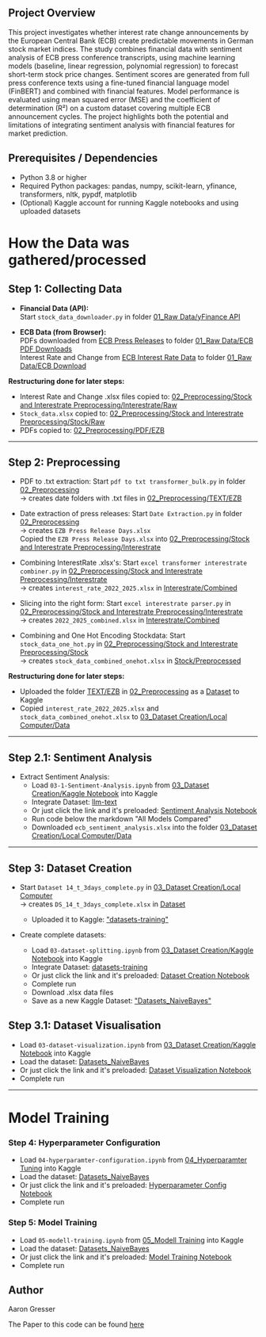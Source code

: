 ## Project Overview

This project investigates whether interest rate change announcements by the European Central Bank (ECB) create predictable movements in German stock market indices. The study combines financial data with sentiment analysis of ECB press conference transcripts, using machine learning models (baseline, linear regression, polynomial regression) to forecast short-term stock price changes. Sentiment scores are generated from full press conference texts using a fine-tuned financial language model (FinBERT) and combined with financial features. Model performance is evaluated using mean squared error (MSE) and the coefficient of determination (R²) on a custom dataset covering multiple ECB announcement cycles. The project highlights both the potential and limitations of integrating sentiment analysis with financial features for market prediction.

## Prerequisites / Dependencies

- Python 3.8 or higher
- Required Python packages:
    pandas, numpy, scikit-learn, yfinance, transformers, nltk, pypdf, matplotlib
- (Optional) Kaggle account for running Kaggle notebooks and using uploaded datasets







# How the Data was gathered/processed

## Step 1: Collecting Data

- **Financial Data (API):**  
  Start `stock_data_downloader.py` in folder [01_Raw Data/yFinance API](01_Raw%20Data/yFinance%20API)

- **ECB Data (from Browser):**  
  PDFs downloaded from [ECB Press Releases](https://www.ecb.europa.eu/press/govcdec/mopo/html/index.en.html) to folder [01_Raw Data/ECB PDF Downloads](01_Raw%20Data/ECB%20PDF%20Downloads)  
  Interest Rate and Change from [ECB Interest Rate Data](https://data.ecb.europa.eu/data/datasets/FM/FM.B.U2.EUR.4F.KR.DFR.LEV) to folder [01_Raw Data/ECB Download](01_Raw%20Data/ECB%20Download)


**Restructuring done for later steps:**  
- Interest Rate and Change .xlsx files copied to: [02_Preprocessing/Stock and Interestrate Preprocessing/Interestrate/Raw](02_Preprocessing/Stock%20and%20Interestrate%20Preprocessing/Interestrate/Raw)  
- `Stock_data.xlsx` copied to: [02_Preprocessing/Stock and Interestrate Preprocessing/Stock/Raw](02_Preprocessing/Stock%20and%20Interestrate%20Preprocessing/Stock/Raw)  
- PDFs copied to: [02_Preprocessing/PDF/EZB](02_Preprocessing/PDF/EZB)

---

## Step 2: Preprocessing

- PDF to .txt extraction: Start `pdf to txt transformer_bulk.py` in folder [02_Preprocessing](02_Preprocessing)  
  -> creates  date folders with .txt files in [02_Preprocessing/TEXT/EZB](02_Preprocessing/TEXT/EZB)

- Date extraction of press releases: Start `Date Extraction.py` in folder [02_Preprocessing](02_Preprocessing)  
  -> creates  `EZB Press Release Days.xlsx`  
  Copied the `EZB Press Release Days.xlsx` into [02_Preprocessing/Stock and Interestrate Preprocessing/Interestrate](02_Preprocessing/Stock%20and%20Interestrate%20Preprocessing/Interestrate)

- Combining InterestRate .xlsx's: Start `excel transformer interestrate combiner.py` in [02_Preprocessing/Stock and Interestrate Preprocessing/Interestrate](02_Preprocessing/Stock%20and%20Interestrate%20Preprocessing/Interestrate)  
  -> creates  `interest_rate_2022_2025.xlsx` in [Interestrate/Combined](02_Preprocessing/Stock%20and%20Interestrate%20Preprocessing/Interestrate/Combined)

- Slicing into the right form: Start `excel interestrate parser.py` in [02_Preprocessing/Stock and Interestrate Preprocessing/Interestrate](02_Preprocessing/Stock%20and%20Interestrate%20Preprocessing/Interestrate)  
  -> creates  `2022_2025_combined.xlsx` in [Interestrate/Combined](02_Preprocessing/Stock%20and%20Interestrate%20Preprocessing/Interestrate/Combined)

- Combining and One Hot Encoding Stockdata: Start `stock_data_one_hot.py` in [02_Preprocessing/Stock and Interestrate Preprocessing/Stock](02_Preprocessing/Stock%20and%20Interestrate%20Preprocessing/Stock)  
  -> creates  `stock_data_combined_onehot.xlsx` in [Stock/Preprocessed](02_Preprocessing/Stock%20and%20Interestrate%20Preprocessing/Stock/Preprocessed)


**Restructuring done for later steps:**  
- Uploaded the folder [TEXT/EZB](02_Preprocessing/TEXT/EZB) in [02_Preprocessing](02_Preprocessing) as a [Dataset](https://kaggle.com/datasets/7c259f2a2bfe3bc39138ff3856969397cd09f498515434bb2459e8b512711e2c) to Kaggle
- Copied `interest_rate_2022_2025.xlsx` and `stock_data_combined_onehot.xlsx` to [03_Dataset Creation/Local Computer/Data](03_Dataset%20Creation/Local%20Computer/Data)

---

## Step 2.1: Sentiment Analysis

- Extract Sentiment Analysis:
  - Load `03-1-Sentiment-Analysis.ipynb` from [03_Dataset Creation/Kaggle Notebook](03_Dataset%20Creation/Kaggle%20Notebook) into Kaggle  
  - Integrate Dataset: [llm-text](https://kaggle.com/datasets/7c259f2a2bfe3bc39138ff3856969397cd09f498515434bb2459e8b512711e2c)  
  - Or just click the link and it's preloaded: [Sentiment Analysis Notebook](https://www.kaggle.com/code/aarongresser/03-1-sentiment-analysis)  
  - Run code below the markdown "All Models Compared"  
  - Downloaded `ecb_sentiment_analysis.xlsx` into the folder [03_Dataset Creation/Local Computer/Data](03_Dataset%20Creation/Local%20Computer/Data)

---

## Step 3: Dataset Creation

- Start `Dataset 14_t_3days_complete.py` in [03_Dataset Creation/Local Computer](03_Dataset%20Creation/Local%20Computer)  
  -> creates  `DS_14_t_3days_complete.xlsx` in [Dataset](03_Dataset%20Creation/Local%20Computer/Dataset)  
  - Uploaded it to Kaggle: ["datasets-training"](https://kaggle.com/datasets/c2a9858f6f6f4277ca02bb2c06efe9efd659b999021aa1b4a76253c1877ea9ef)

- Create complete datasets:
  - Load `03-dataset-splitting.ipynb` from [03_Dataset Creation/Kaggle Notebook](03_Dataset%20Creation/Kaggle%20Notebook) into Kaggle  
  - Integrate Dataset: [datasets-training](https://kaggle.com/datasets/c2a9858f6f6f4277ca02bb2c06efe9efd659b999021aa1b4a76253c1877ea9ef)
  - Or just click the link and it's preloaded: [Dataset Creation Notebook](https://www.kaggle.com/code/aarongresser/03-dataset-splitting)
  - Complete run  
  - Download .xlsx data files 
  - Save as a new Kaggle Dataset: ["Datasets_NaiveBayes"](https://kaggle.com/datasets/8b0f9663f57b56f070d7635f52d0f2629b0aa6f3a9678d3454d8355580490204)
 
## Step 3.1: Dataset Visualisation

- Load `03-dataset-visualization.ipynb` from [03_Dataset Creation/Kaggle Notebook](03_Dataset%20Creation/Kaggle%20Notebook) into Kaggle    
 - Load the dataset: [Datasets_NaiveBayes](https://kaggle.com/datasets/8b0f9663f57b56f070d7635f52d0f2629b0aa6f3a9678d3454d8355580490204)  
 - Or just click the link and it's preloaded: [Dataset Visualization Notebook](https://www.kaggle.com/code/aarongresser/03-dataset-visualization)
 - Complete run


---

# Model Training

### Step 4: Hyperparameter Configuration

- Load `04-hyperparamter-configuration.ipynb` from [04_Hyperparamter Tuning](04_Hyperparamter%20Tuning) into Kaggle  
- Load the dataset: [Datasets_NaiveBayes](https://kaggle.com/datasets/8b0f9663f57b56f070d7635f52d0f2629b0aa6f3a9678d3454d8355580490204)  
- Or just click the link and it's preloaded: [Hyperparameter Config Notebook](https://www.kaggle.com/code/aarongresser/04-hyperparamter-configuration)  
- Complete run

### Step 5: Model Training

- Load `05-modell-training.ipynb` from [05_Modell Training](05_Modell%20Training) into Kaggle  
- Load the dataset: [Datasets_NaiveBayes](https://kaggle.com/datasets/8b0f9663f57b56f070d7635f52d0f2629b0aa6f3a9678d3454d8355580490204)
- Or just click the link and it's preloaded: [Model Training Notebook](https://www.kaggle.com/code/aarongresser/05-modell-training)  
- Complete run


## Author

Aaron Gresser 

The Paper to this code can be found [here](Data_Science_in_Practice%202_1.pdf)
